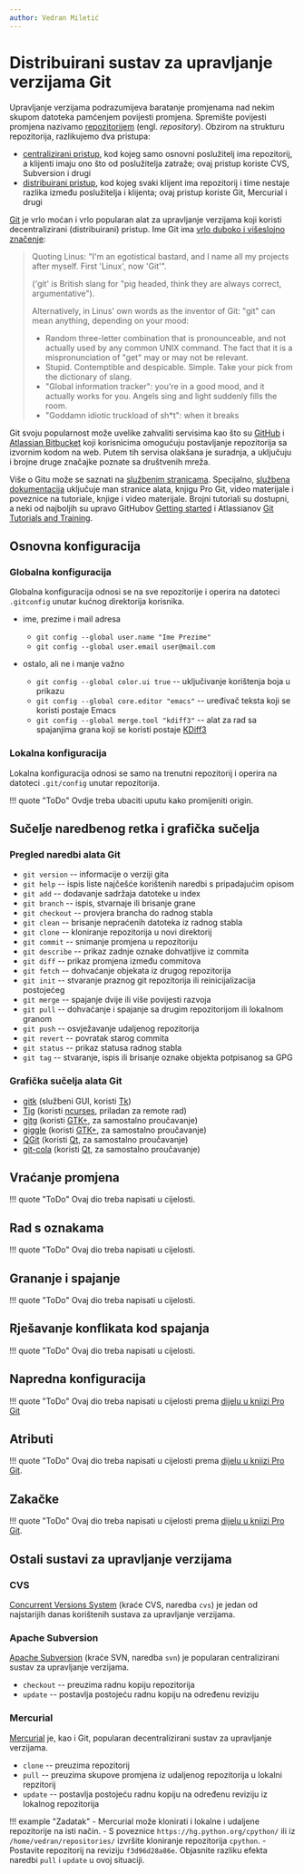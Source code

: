 ```yaml
---
author: Vedran Miletić
---
```


# Distribuirani sustav za upravljanje verzijama Git

Upravljanje verzijama podrazumijeva baratanje promjenama nad nekim skupom datoteka pamćenjem povijesti promjena. Spremište povijesti promjena nazivamo [repozitorijem](https://en.wikipedia.org/wiki/Repository_(revision_control)) (engl. *repository*). Obzirom na strukturu repozitorija, razlikujemo dva pristupa:

- [centralizirani pristup](https://en.wikipedia.org/wiki/Revision_control#Source-management_models), kod kojeg samo osnovni poslužitelj ima repozitorij, a klijenti imaju ono što od poslužitelja zatraže; ovaj pristup koriste CVS, Subversion i drugi
- [distribuirani pristup](https://en.wikipedia.org/wiki/Distributed_revision_control#Distributed_vs._centralized), kod kojeg svaki klijent ima repozitorij i time nestaje razlika između poslužitelja i klijenta; ovaj pristup koriste Git, Mercurial i drugi

[Git](https://git-scm.com/) je vrlo moćan i vrlo popularan alat za upravljanje verzijama koji koristi decentralizirani (distribuirani) pristup. Ime Git ima [vrlo duboko i višeslojno značenje](https://git.wiki.kernel.org/index.php/GitFaq#Why_the_.27Git.27_name.3F):

> Quoting Linus: "I'm an egotistical bastard, and I name all my projects after myself. First 'Linux', now 'Git'".
>
> ('git' is British slang for "pig headed, think they are always correct, argumentative").
>
> Alternatively, in Linus' own words as the inventor of Git: "git" can mean anything, depending on your mood:
>
> - Random three-letter combination that is pronounceable, and not actually used by any common UNIX command. The fact that it is a mispronunciation of "get" may or may not be relevant.
> - Stupid. Contemptible and despicable. Simple. Take your pick from the dictionary of slang.
> - "Global information tracker": you're in a good mood, and it actually works for you. Angels sing and light suddenly fills the room.
> - "Goddamn idiotic truckload of sh*t": when it breaks

Git svoju popularnost može uvelike zahvaliti servisima kao što su [GitHub](https://github.com/) i [Atlassian Bitbucket](https://bitbucket.org/) koji korisnicima omogućuju postavljanje repozitorija sa izvornim kodom na web. Putem tih servisa olakšana je suradnja, a uključuju i brojne druge značajke poznate sa društvenih mreža.

Više o Gitu može se saznati na [službenim stranicama](https://git-scm.com/). Specijalno, [službena dokumentacija](https://git-scm.com/doc) uključuje man stranice alata, knjigu Pro Git, video materijale i poveznice na tutoriale, knjige i video materijale. Brojni tutoriali su dostupni, a neki od najboljih su upravo GitHubov [Getting started](https://docs.github.com/en/get-started) i Atlassianov [Git Tutorials and Training](https://www.atlassian.com/git/tutorials).

## Osnovna konfiguracija

### Globalna konfiguracija

Globalna konfiguracija odnosi se na sve repozitorije i operira na datoteci `.gitconfig` unutar kućnog direktorija korisnika.

- ime, prezime i mail adresa

    - `git config --global user.name "Ime Prezime"`
    - `git config --global user.email user@mail.com`

- ostalo, ali ne i manje važno

    - `git config --global color.ui true` -- uključivanje korištenja boja u prikazu
    - `git config --global core.editor "emacs"` -- uređivač teksta koji se koristi postaje Emacs
    - `git config --global merge.tool "kdiff3"` -- alat za rad sa spajanjima grana koji se koristi postaje [KDiff3](https://apps.kde.org/kdiff3/)

### Lokalna konfiguracija

Lokalna konfiguracija odnosi se samo na trenutni repozitorij i operira na datoteci `.git/config` unutar repozitorija.

!!! quote "ToDo"
    Ovdje treba ubaciti uputu kako promijeniti origin.

## Sučelje naredbenog retka i grafička sučelja

### Pregled naredbi alata Git

- `git version` -- informacije o verziji gita
- `git help` -- ispis liste najčešće korištenih naredbi s pripadajućim opisom
- `git add` -- dodavanje sadržaja datoteke u index
- `git branch` -- ispis, stvarnaje ili brisanje grane
- `git checkout` -- provjera brancha do radnog stabla
- `git clean` -- brisanje nepraćenih datoteka iz radnog stabla
- `git clone` -- kloniranje repozitorija u novi direktorij
- `git commit` -- snimanje promjena u repozitoriju
- `git describe` -- prikaz zadnje oznake dohvatljive iz commita
- `git diff` -- prikaz promjena između commitova
- `git fetch` -- dohvaćanje objekata iz drugog repozitorija
- `git init` -- stvaranje praznog git repozitorija ili reinicijalizacija postojećeg
- `git merge` -- spajanje dvije ili više povijesti razvoja
- `git pull` -- dohvaćanje i spajanje sa drugim repozitorijom ili lokalnom granom
- `git push` -- osvježavanje udaljenog repozitorija
- `git revert` -- povratak starog commita
- `git status` -- prikaz statusa radnog stabla
- `git tag` -- stvaranje, ispis ili brisanje oznake objekta potpisanog sa GPG

### Grafička sučelja alata Git

- [gitk](https://git-scm.com/docs/gitk) (službeni GUI, koristi [Tk](https://en.wikipedia.org/wiki/Tk_(framework)))
- [Tig](https://jonas.github.io/tig/) (koristi [ncurses](https://en.wikipedia.org/wiki/Ncurses), priladan za remote rad)
- [gitg](https://wiki.gnome.org/Apps/Gitg) (koristi [GTK+](https://en.wikipedia.org/wiki/GTK), za samostalno proučavanje)
- [giggle](https://wiki.gnome.org/Apps/giggle) (koristi [GTK+](https://en.wikipedia.org/wiki/GTK), za samostalno proučavanje)
- [QGit](https://github.com/tibirna/qgit) (koristi [Qt](https://en.wikipedia.org/wiki/Qt_(software)), za samostalno proučavanje)
- [git-cola](https://git-cola.github.io/) (koristi [Qt](https://en.wikipedia.org/wiki/Qt_(software)), za samostalno proučavanje)

## Vraćanje promjena

!!! quote "ToDo"
    Ovaj dio treba napisati u cijelosti.

## Rad s oznakama

!!! quote "ToDo"
    Ovaj dio treba napisati u cijelosti.

## Grananje i spajanje

!!! quote "ToDo"
    Ovaj dio treba napisati u cijelosti.

## Rješavanje konflikata kod spajanja

!!! quote "ToDo"
    Ovaj dio treba napisati u cijelosti.

## Napredna konfiguracija

!!! quote "ToDo"
    Ovaj dio treba napisati u cijelosti prema [dijelu u knjizi Pro Git](https://git-scm.com/book/en/v2/Customizing-Git-Git-Configuration)

## Atributi

!!! quote "ToDo"
    Ovaj dio treba napisati u cijelosti prema [dijelu u knjizi Pro Git](https://git-scm.com/book/en/v2/Customizing-Git-Git-Attributes).

## Zakačke

!!! quote "ToDo"
    Ovaj dio treba napisati u cijelosti prema [dijelu u knjizi Pro Git](https://git-scm.com/book/en/v2/Customizing-Git-Git-Hooks).

## Ostali sustavi za upravljanje verzijama

### CVS

[Concurrent Versions System](https://en.wikipedia.org/wiki/Concurrent_Versions_System) (kraće CVS, naredba `cvs`) je jedan od najstarijih danas korištenih sustava za upravljanje verzijama.

### Apache Subversion

[Apache Subversion](https://en.wikipedia.org/wiki/Apache_Subversion) (kraće SVN, naredba `svn`) je popularan centralizirani sustav za upravljanje verzijama.

- `checkout` -- preuzima radnu kopiju repozitorija
- `update` -- postavlja postojeću radnu kopiju na određenu reviziju

### Mercurial

[Mercurial](https://en.wikipedia.org/wiki/Mercurial) je, kao i Git, popularan decentralizirani sustav za upravljanje verzijama.

- `clone` -- preuzima repozitorij
- `pull` -- preuzima skupove promjena iz udaljenog repozitorija u lokalni repzitorij
- `update` -- postavlja postojeću radnu kopiju na određenu reviziju iz lokalnog repozitorija

!!! example "Zadatak"
    - Mercurial može klonirati i lokalne i udaljene repozitorije na isti način.
    - S poveznice `https://hg.python.org/cpython/` ili iz `/home/vedran/repositories/` izvršite kloniranje repozitorija `cpython`.
    - Postavite repozitorij na reviziju `f3d96d28a86e`. Objasnite razliku efekta naredbi `pull` i `update` u ovoj situaciji.

